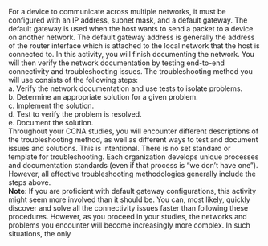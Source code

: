 For a device to communicate across multiple networks, it must be configured with an IP address, subnet mask, and a default gateway. The default gateway is used when the host wants to send a packet to a device on another network. The default gateway address is generally the address of the router interface which is attached to the local network that the host is connected to. In this activity, you will finish documenting the network. You will then verify the network documentation by testing end-to-end connectivity and troubleshooting issues. The troubleshooting method you will use consists of the following steps:<br>a. Verify the network documentation and use tests to isolate problems.<br>b. Determine an appropriate solution for a given problem.<br>c. Implement the solution.<br>d. Test to verify the problem is resolved.<br>e. Document the solution.<br>Throughout your CCNA studies, you will encounter different descriptions of the troubleshooting method, as well as different ways to test and document issues and solutions. This is intentional. There is no set standard or template for troubleshooting. Each organization develops unique processes and documentation standards (even if that process is “we don’t have one”). However, all effective troubleshooting methodologies generally include the steps above.<br>**Note**: If you are proficient with default gateway configurations, this activity might seem more involved than it should be. You can, most likely, quickly discover and solve all the connectivity issues faster than following these procedures. However, as you proceed in your studies, the networks and problems you encounter will become increasingly more complex. In such situations, the only
